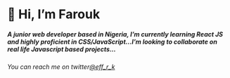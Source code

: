 # 👋 Hi, I’m Farouk

##### A junior web developer based in Nigeria, I’m currently learning React JS and highly proficient in CSS/JavaScript...I’m looking to collaborate on real life Javascript based projects...
###### You can reach me on twitter[@eff_r_k](https://twitter.com/eff_r_k)

<!---
eff-r-k/eff-r-k is a ✨ special ✨ repository because its `README.md` (this file) appears on your GitHub profile.
You can click the Preview link to take a look at your changes.
--->
